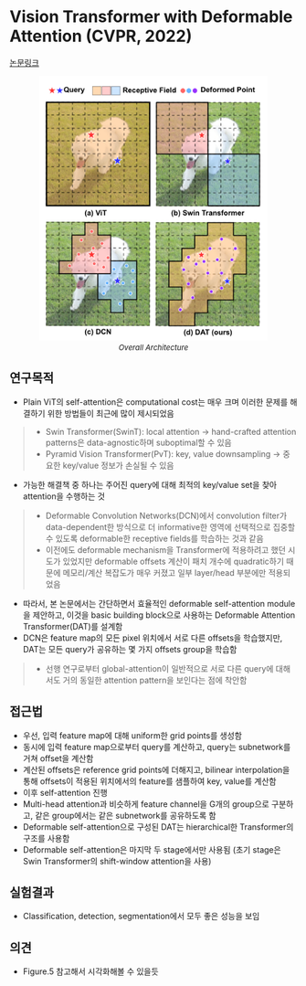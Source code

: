 # Vision Transformer with Deformable Attention (CVPR, 2022)

[논문링크](https://openaccess.thecvf.com/content/CVPR2022/html/Xia_Vision_Transformer_With_Deformable_Attention_CVPR_2022_paper.html?ref=https://githubhelp.com)

<p align="center">
    <img width="400" alt='fig1' src="./img/01_45_01.png?raw=true"></br>
    <em><font size=2>Overall Architecture</font></em>
</p>

## 연구목적
- Plain ViT의 self-attention은 computational cost는 매우 크며 이러한 문제를 해결하기 위한 방법들이 최근에 많이 제시되었음
> - Swin Transformer(SwinT): local attention -> hand-crafted attention patterns은 data-agnostic하며 suboptimal할 수 있음
> - Pyramid Vision Transformer(PvT): key, value downsampling -> 중요한 key/value 정보가 손실될 수 있음
- 가능한 해결책 중 하나는 주어진 query에 대해 최적의 key/value set을 찾아 attention을 수행하는 것
> - Deformable Convolution Networks(DCN)에서 convolution filter가 data-dependent한 방식으로 더 informative한 영역에 선택적으로 집중할 수 있도록 deformable한 receptive fields를 학습하는 것과 같음
> - 이전에도 deformable mechanism을 Transformer에 적용하려고 했던 시도가 있었지만 deformable offsets 계산이 패치 개수에 quadratic하기 때문에 메모리/계산 복잡도가 매우 커졌고 일부 layer/head 부분에만 적용되었음
- 따라서, 본 논문에서는 간단하면서 효율적인 deformable self-attention module을 제안하고, 이것을 basic building block으로 사용하는 Deformable Attention Transformer(DAT)를 설계함
- DCN은 feature map의 모든 pixel 위치에서 서로 다른 offsets을 학습했지만, DAT는 모든 query가 공유하는 몇 가지 offsets group을 학습함
> - 선행 연구로부터 global-attention이 일반적으로 서로 다른 query에 대해서도 거의 동일한 attention pattern을 보인다는 점에 착안함

## 접근법
- 우선, 입력 feature map에 대해 uniform한 grid points를 생성함
- 동시에 입력 feature map으로부터 query를 계산하고, query는 subnetwork를 거쳐 offset을 계산함
- 계산된 offsets은 reference grid points에 더해지고, bilinear interpolation을 통해 offsets이 적용된 위치에서의 feature를 샘플하여 key, value를 계산함
- 이후 self-attention 진행
- Multi-head attention과 비슷하게 feature channel을 G개의 group으로 구분하고, 같은 group에서는 같은 subnetwork를 공유하도록 함
- Deformable self-attention으로 구성된 DAT는 hierarchical한 Transformer의 구조를 사용함
- Deformable self-attention은 마지막 두 stage에서만 사용됨 (초기 stage은 Swin Transformer의 shift-window attention을 사용)

## 실험결과
- Classification, detection, segmentation에서 모두 좋은 성능을 보임

## 의견
- Figure.5 참고해서 시각화해볼 수 있을듯